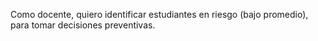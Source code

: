 Como docente, quiero identificar estudiantes en riesgo (bajo promedio), para tomar decisiones preventivas.

